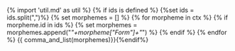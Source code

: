 {% import 'util.md' as util %}
{% if ids is defined %}
{%set ids = ids.split(",")%}
{% set morphemes = [] %}
{% for morpheme in ctx %}
{% if morpheme.id in ids %}
{% set morphemes = morphemes.append("<i>"+morpheme["Form"]+"</i>") %}
{% endif %}
{% endfor %}
{{ comma_and_list(morphemes)}}{%endif%}